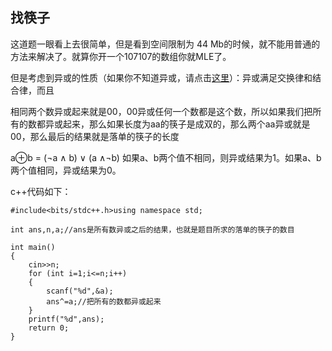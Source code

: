 ## 找筷子

这道题一眼看上去很简单，但是看到空间限制为 44 Mb的时候，就不能用普通的方法来解决了。就算你开一个107107的数组你就MLE了。

但是考虑到异或的性质（如果你不知道异或，请点击[这里](https://baike.baidu.com/item/%E5%BC%82%E6%88%96/10993677?fr=aladdin)）：异或满足交换律和结合律，而且

相同两个数异或起来就是00，00异或任何一个数都是这个数，所以如果我们把所有的数都异或起来，那么如果长度为aa的筷子是成双的，那么两个aa异或就是00，那么最后的结果就是落单的筷子的长度

a⊕b = (¬a ∧ b) ∨ (a ∧¬b)
如果a、b两个值不相同，则异或结果为1。如果a、b两个值相同，异或结果为0。

c++代码如下：

```
#include<bits/stdc++.h>using namespace std;

int ans,n,a;//ans是所有数异或之后的结果，也就是题目所求的落单的筷子的数目

int main()
{
	cin>>n;
	for (int i=1;i<=n;i++)
	{
   	  	scanf("%d",&a);
		ans^=a;//把所有的数都异或起来
	}
	printf("%d",ans);
	return 0;
}

```